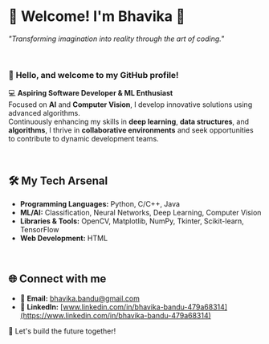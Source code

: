 # 🌟 **Welcome! I'm Bhavika** 🌟  

_"Transforming imagination into reality through the art of coding."_  

<br>

### 👋 **Hello, and welcome to my GitHub profile!**  

💻 **Aspiring Software Developer & ML Enthusiast**  
Focused on **AI** and **Computer Vision**, I develop innovative solutions using advanced algorithms.  
Continuously enhancing my skills in **deep learning**, **data structures**, and **algorithms**, I thrive in **collaborative environments** and seek opportunities to contribute to dynamic development teams.  

<br>

## 🛠️ My Tech Arsenal  
- **Programming Languages:** Python, C/C++, Java  
- **ML/AI:** Classification, Neural Networks, Deep Learning, Computer Vision  
- **Libraries & Tools:** OpenCV, Matplotlib, NumPy, Tkinter, Scikit-learn, TensorFlow  
- **Web Development:** HTML   

<br>

## 🌐 Connect with me  
- 📧 **Email:** [bhavika.bandu@gmail.com](mailto:bhavika.bandu@gmail.com)  
- 🔗 **LinkedIn:** [www.linkedin.com/in/bhavika-bandu-479a68314](https://www.linkedin.com/in/bhavika-bandu-479a68314)

  
🚀 Let's build the future together!  
